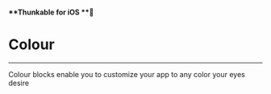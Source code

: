 #### **Thunkable for iOS **

# Colour

---

Colour blocks enable you to customize your app to any color your eyes desire

